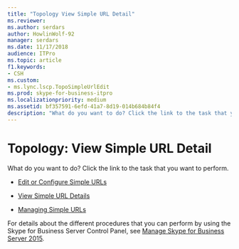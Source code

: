 ```yaml
---
title: "Topology View Simple URL Detail"
ms.reviewer: 
ms.author: serdars
author: HowlinWolf-92
manager: serdars
ms.date: 11/17/2018
audience: ITPro
ms.topic: article
f1.keywords:
- CSH
ms.custom:
- ms.lync.lscp.TopoSimpleUrlEdit
ms.prod: skype-for-business-itpro
ms.localizationpriority: medium
ms.assetid: bf357591-6efd-41a7-8d19-014b684b84f4
description: "What do you want to do? Click the link to the task that you want to perform."
---
```


# Topology: View Simple URL Detail

What do you want to do? Click the link to the task that you want to perform.

- [Edit or Configure Simple URLs](/previous-versions/office/lync-server-2013/lync-server-2013-edit-or-configure-simple-urls)

- [View Simple URL Details](/previous-versions/office/lync-server-2013/lync-server-2013-view-simple-url-details)

- [Managing Simple URLs](/previous-versions/office/lync-server-2013/lync-server-2013-managing-simple-urls)

For details about the different procedures that you can perform by using the Skype for Business Server Control Panel, see [Manage Skype for Business Server 2015](../../manage/manage.md).